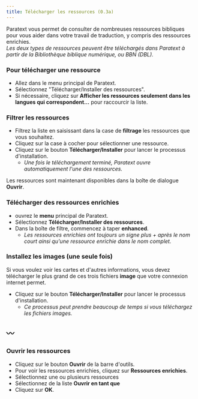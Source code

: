 ```yaml
---
title: Télécharger les ressources (0.3a)
---
```

Paratext vous permet de consulter de nombreuses ressources bibliques pour vous aider dans votre travail de traduction, y compris des ressources enrichies.  
*Les deux types de ressources peuvent être téléchargés dans Paratext à partir de la Bibliothèque biblique numérique, ou BBN (DBL).*

### Pour télécharger une ressource

-  Allez dans le menu principal de Paratext.
-  Sélectionnez "Télécharger/Installer des ressources".
-  Si nécessaire, cliquez sur **Afficher les ressources seulement dans les langues qui correspondent…** pour raccourcir la liste.

### Filtrer les ressources

-  Filtrez la liste en saisissant dans la case de **filtrage** les ressources que vous souhaitez.
-  Cliquez sur la case à cocher pour sélectionner une ressource.
-  Cliquez sur le bouton **Télécharger/Installer** pour lancer le processus d'installation.  
   -  *Une fois le téléchargement terminé, Paratext ouvre automatiquement l'une des ressources.*

Les ressources sont maintenant disponibles dans la boîte de dialogue **Ouvrir**.

### Télécharger des ressources enrichies

-  ouvrez le **menu** principal de Paratext.
-  Sélectionnez **Télécharger/Installer des ressources**.
-  Dans la boîte de filtre, commencez à taper **enhanced**.  
   -  *Les ressources enrichies ont toujours un signe plus + après le nom court ainsi qu'une ressource enrichie dans le nom complet.*

### Installez les images (une seule fois)

Si vous voulez voir les cartes et d'autres informations, vous devez télécharger le plus grand de ces trois fichiers **image** que votre connexion internet permet.

-  Cliquez sur le bouton **Télécharger/Installer** pour lancer le processus d'installation.  
   -  *Ce processus peut prendre beaucoup de temps si vous téléchargez les fichiers images.*

〰️
----

### Ouvrir les ressources

-  Cliquez sur le bouton **Ouvrir** de la barre d'outils.
-  Pour voir les ressources enrichies, cliquez sur **Ressources enrichies**.
-  Sélectionnez une ou plusieurs ressources
-  Sélectionnez de la liste **Ouvrir en tant que** 
-  Cliquez sur **OK**.
